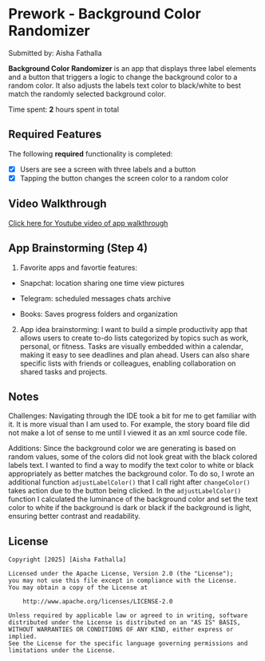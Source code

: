 # Prework - Background Color Randomizer

Submitted by: Aisha Fathalla

**Background Color Randomizer** is an app that displays three label elements and a button that triggers a logic to change the background color to a random color. It also adjusts the labels text color to black/white to best match the randomly selected background color.

Time spent: **2** hours spent in total

## Required Features

The following **required** functionality is completed:

- [X] Users are see a screen with three labels and a button
- [X] Tapping the button changes the screen color to a random color
 
## Video Walkthrough

[Click here for Youtube video of app walkthrough]([https://www.youtube.com/watch?v=GA92eKlYio4](https://youtu.be/IvwiOT66hsU))


## App Brainstorming (Step 4)
1. Favorite apps and favortie features:
- Snapchat:
location sharing
one time view pictures

- Telegram:
scheduled messages
chats archive

- Books:
Saves progress
folders and organization

2. App idea brainstorming:
I want to build a simple productivity app that allows users to create to-do lists categorized by topics such as work, personal, or fitness. Tasks are visually embedded within a calendar, making it easy to see deadlines and plan ahead. Users can also share specific lists with friends or colleagues, enabling collaboration on shared tasks and projects.


## Notes

Challenges:
Navigating through the IDE took a bit for me to get familiar with it. It is more visual than I am used to. For example, the story board file did not make a lot of sense to me until I viewed it as an xml source code file.

Additions:
Since the background color we are generating is based on random values, some of the colors did not look great with the black colored labels text. I wanted to find a way to modify the text color to white or black appropriately as better matches the background color. To do so, I wrote an additional function `adjustLabelColor()` that I call right after `changeColor()` takes action due to the button being clicked. In the `adjustLabelColor()` function I calculated the luminance of the background color and set the text color to white if the background is dark or black if the background is light, ensuring better contrast and readability.


## License

    Copyright [2025] [Aisha Fathalla]

    Licensed under the Apache License, Version 2.0 (the "License");
    you may not use this file except in compliance with the License.
    You may obtain a copy of the License at

        http://www.apache.org/licenses/LICENSE-2.0

    Unless required by applicable law or agreed to in writing, software
    distributed under the License is distributed on an "AS IS" BASIS,
    WITHOUT WARRANTIES OR CONDITIONS OF ANY KIND, either express or implied.
    See the License for the specific language governing permissions and
    limitations under the License.
